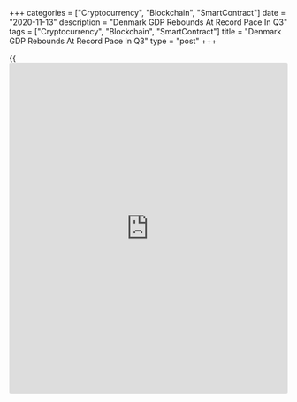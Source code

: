 +++
categories = ["Cryptocurrency", "Blockchain", "SmartContract"]
date = "2020-11-13"
description = "Denmark GDP Rebounds At Record Pace In Q3"
tags = ["Cryptocurrency", "Blockchain", "SmartContract"]
title = "Denmark GDP Rebounds At Record Pace In Q3"
type = "post"
+++

{{<iframe id="large-banner" src="https://www.bounty.group/#slide=20.0" width="100%" height="600" scrolling="no" style="border: 0px solid rgb(216, 221, 230); border-radius: 3px;">}}

Denmark's [economy][1] moved out of recession at a record pace in the
third quarter due to the gradual reopening of the most parts of the
economy, data released by Statistics Denmark showed Friday.

Gross domestic product grew 4.9 percent sequentially, the biggest on
record, after falling 6.8 percent in the second quarter and 1.6 percent
in the first quarter. However, the economy was still well below the 2019
level.

The economy had entered a technical recession in the second quarter.

After falling sharply in the second quarter, trade, transport and
[business][2] services provided a significant contribution to quarterly
growth.

The employment indicator showed a 2.3 percent rise in employment in the
third quarter.

For comments and feedback [contact](https://www.playgroundfx.com/contact/): editorial@rtt[news](https://www.letsplayfx.com/blog/forex-news-website/).com

[Economic News][1]

 **What parts of the world are seeing the best (and worst) economic
performances lately? Click[here][3] to check out our [Econ Scorecard][3]
and find out! See up-to-the-moment [ranking](https://www.playgroundfx.com/blog/crypto-exchange-ranking/)s for the best and worst
performers in [GDP][3], [unemployment rate][4], [inflation][5] and much
more.**

   1. www.rtt[news](https://www.letsplayfx.com/blog/forex-news-website/).com/Content/EconomicNews.aspx
   2. www.rtt[news](https://www.letsplayfx.com/blog/forex-news-website/).com/Content/Business.aspx
   3. www.rtt[news](https://www.letsplayfx.com/blog/forex-news-website/).com/economic-scorecard/world-rank/GDP/highest-performance.aspx
   4. www.rtt[news](https://www.letsplayfx.com/blog/forex-news-website/).com/economic-scorecard/world-rank/unemployment-rate/lowest-performance.aspx
   5. www.rtt[news](https://www.letsplayfx.com/blog/forex-news-website/).com/economic-scorecard/world-rank/CPI/highest-performance.aspx